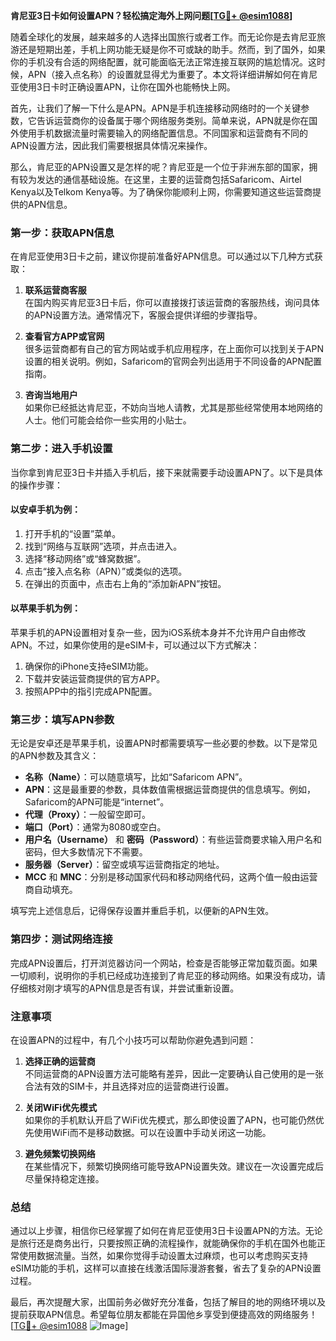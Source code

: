 **肯尼亚3日卡如何设置APN？轻松搞定海外上网问题[[TG💪+ @esim1088](https://t.me/s/esim1088)]**

随着全球化的发展，越来越多的人选择出国旅行或者工作。而无论你是去肯尼亚旅游还是短期出差，手机上网功能无疑是你不可或缺的助手。然而，到了国外，如果你的手机没有合适的网络配置，就可能面临无法正常连接互联网的尴尬情况。这时候，APN（接入点名称）的设置就显得尤为重要了。本文将详细讲解如何在肯尼亚使用3日卡时正确设置APN，让你在国外也能畅快上网。

首先，让我们了解一下什么是APN。APN是手机连接移动网络时的一个关键参数，它告诉运营商你的设备属于哪个网络服务类别。简单来说，APN就是你在国外使用手机数据流量时需要输入的网络配置信息。不同国家和运营商有不同的APN设置方法，因此我们需要根据具体情况来操作。

那么，肯尼亚的APN设置又是怎样的呢？肯尼亚是一个位于非洲东部的国家，拥有较为发达的通信基础设施。在这里，主要的运营商包括Safaricom、Airtel Kenya以及Telkom Kenya等。为了确保你能顺利上网，你需要知道这些运营商提供的APN信息。

### **第一步：获取APN信息**
在肯尼亚使用3日卡之前，建议你提前准备好APN信息。可以通过以下几种方式获取：

1. **联系运营商客服**  
   在国内购买肯尼亚3日卡后，你可以直接拨打该运营商的客服热线，询问具体的APN设置方法。通常情况下，客服会提供详细的步骤指导。

2. **查看官方APP或官网**  
   很多运营商都有自己的官方网站或手机应用程序，在上面你可以找到关于APN设置的相关说明。例如，Safaricom的官网会列出适用于不同设备的APN配置指南。

3. **咨询当地用户**  
   如果你已经抵达肯尼亚，不妨向当地人请教，尤其是那些经常使用本地网络的人士。他们可能会给你一些实用的小贴士。

### **第二步：进入手机设置**
当你拿到肯尼亚3日卡并插入手机后，接下来就需要手动设置APN了。以下是具体的操作步骤：

#### **以安卓手机为例：**
1. 打开手机的“设置”菜单。
2. 找到“网络与互联网”选项，并点击进入。
3. 选择“移动网络”或“蜂窝数据”。
4. 点击“接入点名称（APN）”或类似的选项。
5. 在弹出的页面中，点击右上角的“添加新APN”按钮。

#### **以苹果手机为例：**
苹果手机的APN设置相对复杂一些，因为iOS系统本身并不允许用户自由修改APN。不过，如果你使用的是eSIM卡，可以通过以下方式解决：
1. 确保你的iPhone支持eSIM功能。
2. 下载并安装运营商提供的官方APP。
3. 按照APP中的指引完成APN配置。

### **第三步：填写APN参数**
无论是安卓还是苹果手机，设置APN时都需要填写一些必要的参数。以下是常见的APN参数及其含义：

- **名称（Name）**：可以随意填写，比如“Safaricom APN”。
- **APN**：这是最重要的参数，具体数值需根据运营商提供的信息填写。例如，Safaricom的APN可能是“internet”。
- **代理（Proxy）**：一般留空即可。
- **端口（Port）**：通常为8080或空白。
- **用户名（Username）** 和 **密码（Password）**：有些运营商要求输入用户名和密码，但大多数情况下不需要。
- **服务器（Server）**：留空或填写运营商指定的地址。
- **MCC** 和 **MNC**：分别是移动国家代码和移动网络代码，这两个值一般由运营商自动填充。

填写完上述信息后，记得保存设置并重启手机，以便新的APN生效。

### **第四步：测试网络连接**
完成APN设置后，打开浏览器访问一个网站，检查是否能够正常加载页面。如果一切顺利，说明你的手机已经成功连接到了肯尼亚的移动网络。如果没有成功，请仔细核对刚才填写的APN信息是否有误，并尝试重新设置。

### **注意事项**
在设置APN的过程中，有几个小技巧可以帮助你避免遇到问题：

1. **选择正确的运营商**  
   不同运营商的APN设置方法可能略有差异，因此一定要确认自己使用的是一张合法有效的SIM卡，并且选择对应的运营商进行设置。

2. **关闭WiFi优先模式**  
   如果你的手机默认开启了WiFi优先模式，那么即使设置了APN，也可能仍然优先使用WiFi而不是移动数据。可以在设置中手动关闭这一功能。

3. **避免频繁切换网络**  
   在某些情况下，频繁切换网络可能导致APN设置失效。建议在一次设置完成后尽量保持稳定连接。

### **总结**
通过以上步骤，相信你已经掌握了如何在肯尼亚使用3日卡设置APN的方法。无论是旅行还是商务出行，只要按照正确的流程操作，就能确保你的手机在国外也能正常使用数据流量。当然，如果你觉得手动设置太过麻烦，也可以考虑购买支持eSIM功能的手机，这样可以直接在线激活国际漫游套餐，省去了复杂的APN设置过程。

最后，再次提醒大家，出国前务必做好充分准备，包括了解目的地的网络环境以及提前获取APN信息。希望每位朋友都能在异国他乡享受到便捷高效的网络服务！[[TG💪+ @esim1088](https://t.me/s/esim1088) ![Image](https://i.postimg.cc/4NQfJmqS/Snipaste-2025-05-13-00-14-12.png)]